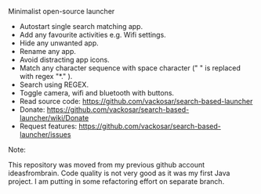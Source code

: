 Minimalist open-source launcher

- Autostart single search matching app.
- Add any favourite activities e.g. Wifi settings.
- Hide any unwanted app.
- Rename any app.
- Avoid distracting app icons.
- Match any character sequence with space character (" " is replaced with regex "*." ).
- Search using REGEX.
- Toggle camera, wifi and bluetooth with buttons.
- Read source code: https://github.com/vackosar/search-based-launcher
- Donate: https://github.com/vackosar/search-based-launcher/wiki/Donate
- Request features: https://github.com/vackosar/search-based-launcher/issues


Note:

This repository was moved from my previous github account ideasfrombrain.
Code quality is not very good as it was my first Java project. I am putting in some refactoring effort on separate branch.

